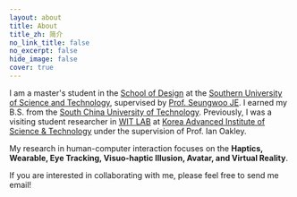 ```yaml
---
layout: about
title: About
title_zh: 简介
no_link_title: false
no_excerpt: false
hide_image: false
cover: true
---
```


<!--author-->
I am a master's student in the [School of Design](https://designschool.sustech.edu.cn/en) at the [Southern University of Science and Technology](https://www.sustech.edu.cn/en/), supervised by
[Prof. Seungwoo JE](https://www.seungwooje.com/). I earned my B.S. from the [South China University of Technology](https://www.scut.edu.cn/en/). Previously, I was a visiting student researcher in [WIT LAB](https://sites.google.com/view/kaist-witlab/) at [Korea Advanced Institute of Science & Technology](https://www.kaist.ac.kr/en/) under the supervision of Prof. Ian Oakley.

My research in human-computer interaction focuses on the **Haptics, Wearable, Eye Tracking, Visuo-haptic Illusion, Avatar, and Virtual Reality**.

If you are interested in collaborating with me, please feel free to send me email!
